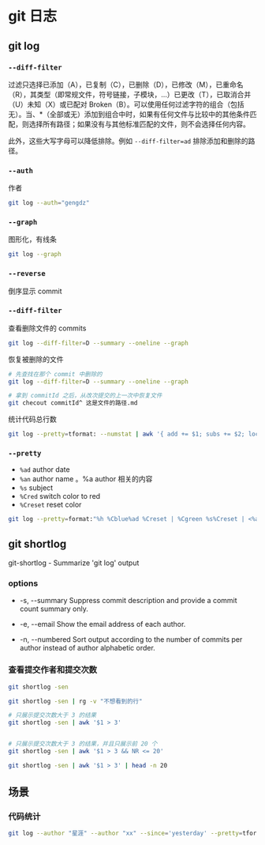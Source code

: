# git 日志

## git log

### `--diff-filter`

过滤只选择已添加（A），已复制（C），已删除（D），已修改（M），已重命名（R），其类型（即常规文件，符号链接，子模块，...）已更改（T），已取消合并（U）未知（X）或已配对 Broken（B）。可以使用任何过滤字符的组合（包括无）。当、\*（全部或无）添加到组合中时，如果有任何文件与比较中的其他条件匹配，则选择所有路径；如果没有与其他标准匹配的文件，则不会选择任何内容。

此外，这些大写字母可以降低排除。例如 `--diff-filter=ad` 排除添加和删除的路径。

### `--auth`

作者

```bash
git log --auth="gengdz"
```

### `--graph`

图形化，有线条

```bash
git log --graph
```

### `--reverse`

倒序显示 commit

### `--diff-filter`

查看删除文件的 commits

```bash
git log --diff-filter=D --summary --oneline --graph
```

恢复被删除的文件

```bash
# 先查找在那个 commit 中删除的
git log --diff-filter=D --summary --oneline --graph

# 拿到 commitId 之后，从改次提交的上一次中恢复文件
git checout commitId^ 这是文件的路径.md
```

统计代码总行数

```bash
git log --pretty=tformat: --numstat | awk '{ add += $1; subs += $2; loc += $1 - $2 } END { printf "added lines: %s, removed lines: %s, total lines: %s\n", add, subs, loc }'
```

### `--pretty`

- `%ad` author date
- `%an` author name 。%a author 相关的内容
- `%s` subject
- `%Cred` switch color to red
- `%Creset` reset color

```bash
git log --pretty=format:"%h %Cblue%ad %Creset | %Cgreen %s%Creset | <%an>" --date=format:"%Y-%m-%d %H:%M:%S"
```

## git shortlog

git-shortlog - Summarize 'git log' output

### options

- -s, --summary
  Suppress commit description and provide a commit count summary only.

- -e, --email
  Show the email address of each author.

- -n, --numbered
  Sort output according to the number of commits per author instead of author alphabetic order.

### 查看提交作者和提交次数

```bash
git shortlog -sen

git shortlog -sen | rg -v "不想看到的行"

# 只展示提交次数大于 3 的结果
git shortlog -sen | awk '$1 > 3'


# 只展示提交次数大于 3 的结果，并且只展示前 20 个
git shortlog -sen | awk '$1 > 3 && NR <= 20'

git shortlog -sen | awk '$1 > 3' | head -n 20

```

## 场景

### 代码统计

```bash
git log --author "星涯" --author "xx" --since='yesterday' --pretty=tformat: --numstat | awk '{ add += $1; subs += $2 } END  { printf "added: %s, removed: %s\n", add, subs }'

```
